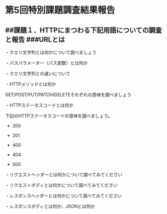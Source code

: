 # 第5回特別課題調査結果報告
##課題１．HTTPにまつわる下記用語についての調査と報告
###URLとは
 -

・クエリ文字列とは何かについて調べましょう

  ・パスパラメーター（パス変数）とは何か

  ・クエリ文字列との違いについて

・HTTPメソッドとは何か

GET/POST/PUT/PATCH/DELETEそれぞれの意味を調べましょう

・HTTPステータスコードとは何か

下記のHTTPステータスコードの意味を調べましょう。

- 200

- 201

- 400

- 404

- 500

・リクエストヘッダーとは何かについて調べてみてください

・リクエストボディとは何かについて調べてみてください

・レスポンスヘッダーとは何かについて調べてみてください

・レスポンスボディとは何か、JSONとは何か
